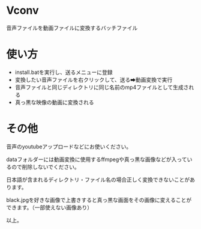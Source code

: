 # Vconv
音声ファイルを動画ファイルに変換するバッチファイル

# 使い方
 - install.batを実行し、送るメニューに登録
 - 変換したい音声ファイルを右クリックして、送る➡動画変換で実行
 - 音声ファイルと同じディレクトリに同じ名前のmp4ファイルとして生成される
 - 真っ黒な映像の動画に変換される

# その他
音声のyoutubeアップロードなどにお使いください。

dataフォルダーには動画変換に使用するffmpegや真っ黒な画像などが入っているので削除しないでください。

日本語が含まれるディレクトリ・ファイル名の場合正しく変換できないことがあります。

black.jpgを好きな画像で上書きすると真っ黒な画面をその画像に変えることができます。（一部使えない画像あり）

以上。


